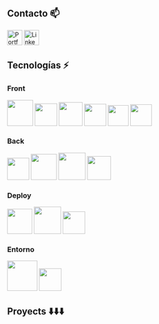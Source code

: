 ## Contacto :mailbox:
<a href="https://alexismunoz1.github.io/portfolio/" target="_blank"><img alt="Portfolio" src="https://img.shields.io/badge/⭐ Portfolio-%230077B5.svg?&style=for-the-badge&logo=Portfolio" height="35px"/></a> <a href="https://www.linkedin.com/in/alexis-munoz-fullstack-dev/" target="_blank"><img alt="LinkedIn" src="https://img.shields.io/badge/linkedin-%230077B5.svg?&style=for-the-badge&logo=linkedin&logoColor=white" height="35px"/></a>

## Tecnologías :zap:

### Front
<img src="https://upload.wikimedia.org/wikipedia/commons/thumb/4/47/React.svg/512px-React.svg.png" width="60px">  <img src="https://upload.wikimedia.org/wikipedia/commons/thumb/4/4c/Typescript_logo_2020.svg/512px-Typescript_logo_2020.svg.png?20210506173343" width="52px">
<img src="https://cdn.icon-icons.com/icons2/2148/PNG/512/nextjs_icon_132160.png" width="55px">
<img src="https://bestofjs.org/logos/recoil.svg" height="51px">
<img src="https://seeklogo.com/images/W/webpack-logo-9E66EE203A-seeklogo.com.png" width="48px">
<img src="https://seeklogo.com/images/V/vite-logo-BFD4283991-seeklogo.com.png" width="50px">

### Back
<img src="https://cdn.worldvectorlogo.com/logos/nodejs-icon.svg" width="51px"> <img src="https://cdn.icon-icons.com/icons2/2699/PNG/512/expressjs_logo_icon_169185.png" width="60px"> <img src="https://cdn.icon-icons.com/icons2/2107/PNG/512/file_type_firebase_icon_130606.png" width="63px">
<img src="https://cdn.worldvectorlogo.com/logos/postgresql.svg" width="55px">

### Deploy
<img src="https://www.svgrepo.com/show/327408/logo-vercel.svg" width="58px"> <img src="https://cdn.icon-icons.com/icons2/2107/PNG/512/file_type_firebase_icon_130606.png" width="63px">
<img src="https://cdn-icons-png.flaticon.com/512/873/873120.png" width="52px">

### Entorno
<img src="https://upload.wikimedia.org/wikipedia/commons/thumb/f/f1/Icons8_flat_linux.svg/512px-Icons8_flat_linux.svg.png" width="70px"> <img src="https://upload.wikimedia.org/wikipedia/commons/thumb/9/9a/Visual_Studio_Code_1.35_icon.svg/512px-Visual_Studio_Code_1.35_icon.svg.png" width="52px">


## Proyects :arrow_down::arrow_down::arrow_down:


